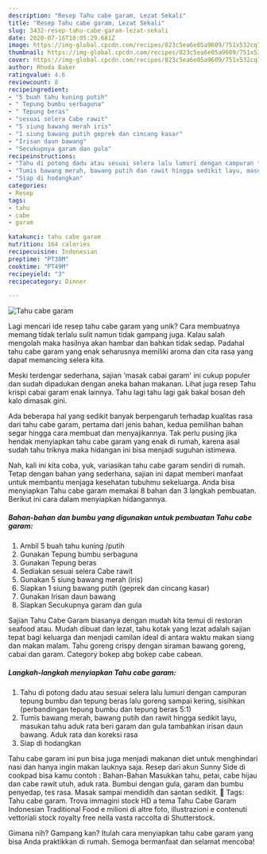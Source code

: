```yaml
---
description: "Resep Tahu cabe garam, Lezat Sekali"
title: "Resep Tahu cabe garam, Lezat Sekali"
slug: 3432-resep-tahu-cabe-garam-lezat-sekali
date: 2020-07-16T18:05:29.681Z
image: https://img-global.cpcdn.com/recipes/823c5ea6e05a9609/751x532cq70/tahu-cabe-garam-foto-resep-utama.jpg
thumbnail: https://img-global.cpcdn.com/recipes/823c5ea6e05a9609/751x532cq70/tahu-cabe-garam-foto-resep-utama.jpg
cover: https://img-global.cpcdn.com/recipes/823c5ea6e05a9609/751x532cq70/tahu-cabe-garam-foto-resep-utama.jpg
author: Rhoda Baker
ratingvalue: 4.6
reviewcount: 8
recipeingredient:
- "5 buah tahu kuning putih"
- " Tepung bumbu serbaguna"
- " Tepung beras"
- "sesuai selera Cabe rawit"
- "5 siung bawang merah iris"
- "1 siung bawang putih geprek dan cincang kasar"
- "Irisan daun bawang"
- "Secukupnya garam dan gula"
recipeinstructions:
- "Tahu di potong dadu atau sesuai selera lalu lumuri dengan campuran tepung bumbu dan tepung beras lalu goreng sampai kering, sisihkan (perbandingan tepung bumbu dan tepung beras 5:1)"
- "Tumis bawang merah, bawang putih dan rawit hingga sedikit layu, masukan tahu aduk rata beri garam dan gula tambahkan irisan daun bawang. Aduk rata dan koreksi rasa"
- "Siap di hodangkan"
categories:
- Resep
tags:
- tahu
- cabe
- garam

katakunci: tahu cabe garam 
nutrition: 164 calories
recipecuisine: Indonesian
preptime: "PT38M"
cooktime: "PT49M"
recipeyield: "3"
recipecategory: Dinner

---
```



![Tahu cabe garam](https://img-global.cpcdn.com/recipes/823c5ea6e05a9609/751x532cq70/tahu-cabe-garam-foto-resep-utama.jpg)

Lagi mencari ide resep tahu cabe garam yang unik? Cara membuatnya memang tidak terlalu sulit namun tidak gampang juga. Kalau salah mengolah maka hasilnya akan hambar dan bahkan tidak sedap. Padahal tahu cabe garam yang enak seharusnya memiliki aroma dan cita rasa yang dapat memancing selera kita.

Meski terdengar sederhana, sajian &#39;masak cabai garam&#39; ini cukup populer dan sudah dipadukan dengan aneka bahan makanan. Lihat juga resep Tahu krispi cabai garam enak lainnya. Tahu lagi tahu lagi gak bakal bosan deh kalo dimasak gini.

Ada beberapa hal yang sedikit banyak berpengaruh terhadap kualitas rasa dari tahu cabe garam, pertama dari jenis bahan, kedua pemilihan bahan segar hingga cara membuat dan menyajikannya. Tak perlu pusing jika hendak menyiapkan tahu cabe garam yang enak di rumah, karena asal sudah tahu triknya maka hidangan ini bisa menjadi suguhan istimewa.


Nah, kali ini kita coba, yuk, variasikan tahu cabe garam sendiri di rumah. Tetap dengan bahan yang sederhana, sajian ini dapat memberi manfaat untuk membantu menjaga kesehatan tubuhmu sekeluarga. Anda bisa menyiapkan Tahu cabe garam memakai 8 bahan dan 3 langkah pembuatan. Berikut ini cara dalam menyiapkan hidangannya.

<!--inarticleads1-->

##### Bahan-bahan dan bumbu yang digunakan untuk pembuatan Tahu cabe garam:

1. Ambil 5 buah tahu kuning /putih
1. Gunakan  Tepung bumbu serbaguna
1. Gunakan  Tepung beras
1. Sediakan sesuai selera Cabe rawit
1. Gunakan 5 siung bawang merah (iris)
1. Siapkan 1 siung bawang putih (geprek dan cincang kasar)
1. Gunakan Irisan daun bawang
1. Siapkan Secukupnya garam dan gula


Sajian Tahu Cabe Garam biasanya dengan mudah kita temui di restoran seafood atau. Mudah dibuat dan lezat, tahu kotak yang lezat adalah sajian tepat bagi keluarga dan menjadi camilan ideal di antara waktu makan siang dan makan malam. Tahu goreng crispy dengan siraman bawang goreng, cabai dan garam. Category bokep abg bokep cabe cabean. 

<!--inarticleads2-->

##### Langkah-langkah menyiapkan Tahu cabe garam:

1. Tahu di potong dadu atau sesuai selera lalu lumuri dengan campuran tepung bumbu dan tepung beras lalu goreng sampai kering, sisihkan (perbandingan tepung bumbu dan tepung beras 5:1)
1. Tumis bawang merah, bawang putih dan rawit hingga sedikit layu, masukan tahu aduk rata beri garam dan gula tambahkan irisan daun bawang. Aduk rata dan koreksi rasa
1. Siap di hodangkan


Tahu cabe garam ini pun bisa juga menjadi makanan diet untuk menghindari nasi dan hanya ingin makan lauknya saja. Resep dari akun Sunny Side di cookpad bisa kamu contoh : Bahan-Bahan  Masukkan tahu, petai, cabe hijau dan cabe rawit utuh, aduk rata. Bumbui dengan gula, garam dan bumbu penyedap, tes rasa. Masak sampai mendidih dan santan sedikit.  Tags: Tahu cabe garam. Trova immagini stock HD a tema Tahu Cabe Garam Indonesian Traditional Food e milioni di altre foto, illustrazioni e contenuti vettoriali stock royalty free nella vasta raccolta di Shutterstock. 

Gimana nih? Gampang kan? Itulah cara menyiapkan tahu cabe garam yang bisa Anda praktikkan di rumah. Semoga bermanfaat dan selamat mencoba!
